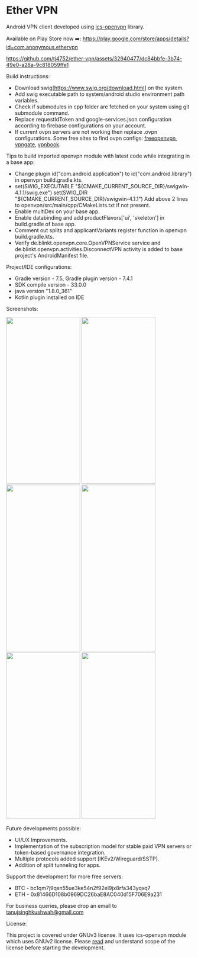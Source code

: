 # Ether VPN
Android VPN client developed using [ics-openvpn](https://github.com/schwabe/ics-openvpn) library.

Available on Play Store now :arrow_right:: <https://play.google.com/store/apps/details?id=com.anonymous.ethervpn>


https://github.com/tj4752/ether-vpn/assets/32940477/dc84bbfe-3b74-49e0-a28a-9c818059ffe1


Build instructions:
* Download swig[https://www.swig.org/download.html] on the system.
* Add swig executable path to system/android studio environment path variables.
* Check if submodules in cpp folder are fetched on your system using git submodule command.
* Replace requestIdToken and google-services.json configuration according to firebase configurations on your account.
* If current ovpn servers are not working then replace .ovpn configurations. Some free sites to find ovpn configs: [freeopenvpn](https://www.freeopenvpn.org/index.php?lang=en), [vpngate](https://www.vpngate.net/en/), [vpnbook](https://www.vpnbook.com/).

Tips to build imported openvpn module with latest code while integrating in a base app:
* Change plugin id("com.android.application") to id("com.android.library") in openvpn build.gradle.kts.
* set(SWIG_EXECUTABLE "${CMAKE_CURRENT_SOURCE_DIR}/swigwin-4.1.1/swig.exe")
  set(SWIG_DIR "${CMAKE_CURRENT_SOURCE_DIR}/swigwin-4.1.1")
  Add above 2 lines to openvpn/src/main/cpp/CMakeLists.txt if not present.
* Enable multiDex on your base app.
* Enable databinding and add productFlavors['ui', 'skeleton'] in build.gradle of base app.
* Comment out splits and applicantVariants register function in openvpn build.gradle.kts.
* Verify de.blinkt.openvpn.core.OpenVPNService service and de.blinkt.openvpn.activities.DisconnectVPN activity is added to base project's AndroidManifest file.

Project/IDE configurations:
* Gradle version - 7.5, Gradle plugin version - 7.4.1
* SDK compile version - 33.0.0
* java version "1.8.0_361"
* Kotlin plugin installed on IDE

Screenshots:

<img src="https://github.com/tj4752/ether-vpn/assets/32940477/68342c85-996b-4fe5-9415-6699bea9bf56" width="200" height="450"/>
<img src="https://github.com/tj4752/ether-vpn/assets/32940477/fe16471b-08df-49e5-85a7-8f82e19425e8" width="200" height="450"/>
<img src="https://github.com/tj4752/ether-vpn/assets/32940477/b76f6481-92f6-429e-b1d2-222d23ee5001" width="200" height="450"/>
<img src="https://github.com/tj4752/ether-vpn/assets/32940477/6ccd67b5-5f3f-41b0-9428-871ef906e71e" width="200" height="450"/>  
<img src="https://github.com/tj4752/ether-vpn/assets/32940477/92f22d3d-6626-4f28-988d-d0b280b0af05" width="200" height="450"/>
<img src="https://github.com/tj4752/ether-vpn/assets/32940477/3f47f872-0fa9-46b8-9bde-c936ea110875" width="200" height="450"/>


Future developments possible: 
* UI/UX Improvements.
* Implementation of the subscription model for stable paid VPN servers or token-based governance integration.
* Multiple protocols added support [IKEv2/Wireguard/SSTP].
* Addition of split tunneling for apps.

Support the development for more free servers:  
* BTC - bc1qm7j9qsn55ue3ke54n2f92el9jx8rfa343yqxq7
* ETH - 0x81466D108b0969DC26baE8AC040d15F706E9a231

For business queries, please drop an email to tanujsinghkushwah@gmail.com

License: 
  
This project is covered under GNUv3 license. It uses ics-openvpn module which uses GNUv2 license. Please [read](https://github.com/tj4752/ether-vpn/blob/master/LICENSE.md) and understand scope of the license before starting the development.
